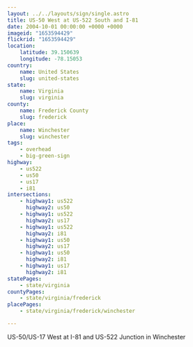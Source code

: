 ```yaml
---
layout: ../../layouts/sign/single.astro
title: US-50 West at US-522 South and I-81
date: 2004-10-01 00:00:00 +0000 +0000
imageid: "1653594429"
flickrid: "1653594429"
location:
    latitude: 39.150639
    longitude: -78.15053
country:
    name: United States
    slug: united-states
state:
    name: Virginia
    slug: virginia
county:
    name: Frederick County
    slug: frederick
place:
    name: Winchester
    slug: winchester
tags:
    - overhead
    - big-green-sign
highway:
    - us522
    - us50
    - us17
    - i81
intersections:
    - highway1: us522
      highway2: us50
    - highway1: us522
      highway2: us17
    - highway1: us522
      highway2: i81
    - highway1: us50
      highway2: us17
    - highway1: us50
      highway2: i81
    - highway1: us17
      highway2: i81
statePages:
    - state/virginia
countyPages:
    - state/virginia/frederick
placePages:
    - state/virginia/frederick/winchester

---
```

US-50/US-17 West at I-81 and US-522 Junction in Winchester